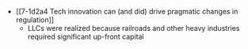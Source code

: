 
- [[7-1d2a4 Tech innovation can (and did) drive pragmatic changes in regulation]]
  - LLCs were realized because railroads and other heavy industries required significant up-front capital
